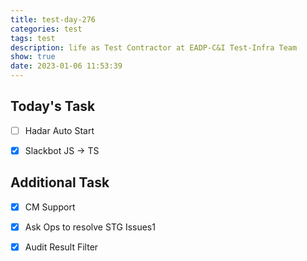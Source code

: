 ```yaml
---
title: test-day-276
categories: test
tags: test
description: life as Test Contractor at EADP-C&I Test-Infra Team
show: true
date: 2023-01-06 11:53:39
---
```

## Today's Task

- [ ] Hadar Auto Start

- [x] Slackbot JS -> TS

## Additional Task

- [x] CM Support

- [x] Ask Ops to resolve STG Issues1

- [x] Audit Result Filter
